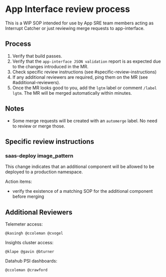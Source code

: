 # App Interface review process

This is a WIP SOP intended for use by App SRE team members acting as Interrupt Catcher or just reviewing merge requests to app-interface.

## Process

1. Verify that build passes.
2. Verify that the `app-interface JSON validation` report is as expected due to the changes introduced in the MR.
3. Check specific review instructions (see #specific-review-instructions)
4. If any additional reviewers are required, ping them on the MR (see #additional-reviewers).
5. Once the MR looks good to you, add the `lgtm` label or comment `/label lgtm`. The MR will be merged automatically within minutes.

## Notes

* Some merge requests will be created with an `automerge` label. No need to review or merge those.

## Specific review instructions

### saas-deploy image_pattern

This change indicates that an additional component will be allowed to be deployed to a production namespace.

Action items:
* verify the existence of a matching SOP for the additional component before merging

## Additional Reviewers

Telemeter access:
```
@kasingh @ccoleman @cvogel
```

Insights cluster access:
```
@klape @gavin @bturner
```

Datahub PSI dashboards:
```
@ccoleman @crawford
```
